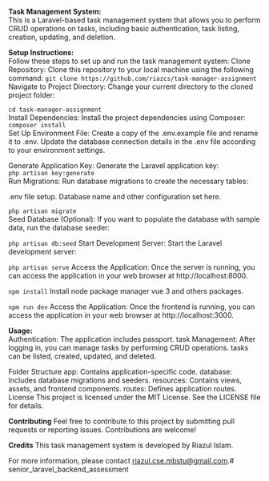 **Task Management System:**<br/>
This is a Laravel-based task management system that allows you to perform CRUD operations on tasks, including basic authentication, task listing, creation, updating, and deletion.

**Setup Instructions:**<br>
Follow these steps to set up and run the task management system:
Clone Repository: Clone this repository to your local machine using the following command:
`git clone https://github.com/riazcs/task-manager-assignment` <br>
Navigate to Project Directory: Change your current directory to the cloned project folder:


`cd task-manager-assignment`<br>
Install Dependencies: Install the project dependencies using Composer:
`composer install`<br>
Set Up Environment File: Create a copy of the .env.example file and rename it to .env. Update the database connection details in the .env file according to your environment settings.

Generate Application Key: Generate the Laravel application key:<br>
`php artisan key:generate`<br>
Run Migrations: Run database migrations to create the necessary tables:

 .env file setup. Database name and other configuration set here.

`php artisan migrate`<br>
Seed Database (Optional): If you want to populate the database with sample data, run the database seeder:


`php artisan db:seed`
Start Development Server: Start the Laravel development server:

`php artisan serve`
Access the Application: Once the server is running, you can access the application in your web browser at http://localhost:8000.


`npm install`
Install node package manager vue 3 and others packages.

`npm run dev`
Access the Application: Once the frontend is running, you can access the application in your web browser at http://localhost:3000.

**Usage:**<br>
Authentication: The application includes passport.
task Management: After logging in, you can manage tasks by performing CRUD operations. tasks can be listed, created, updated, and deleted.

Folder Structure
app: Contains application-specific code.
database: Includes database migrations and seeders.
resources: Contains views, assets, and frontend components.
routes: Defines application routes.
License
This project is licensed under the MIT License. See the LICENSE file for details.

**Contributing**
Feel free to contribute to this project by submitting pull requests or reporting issues. Contributions are welcome!

**Credits**
This task management system is developed by Riazul Islam.

For more information, please contact riazul.cse.mbstu@gmail.com.# senior_laravel_backend_assessment
